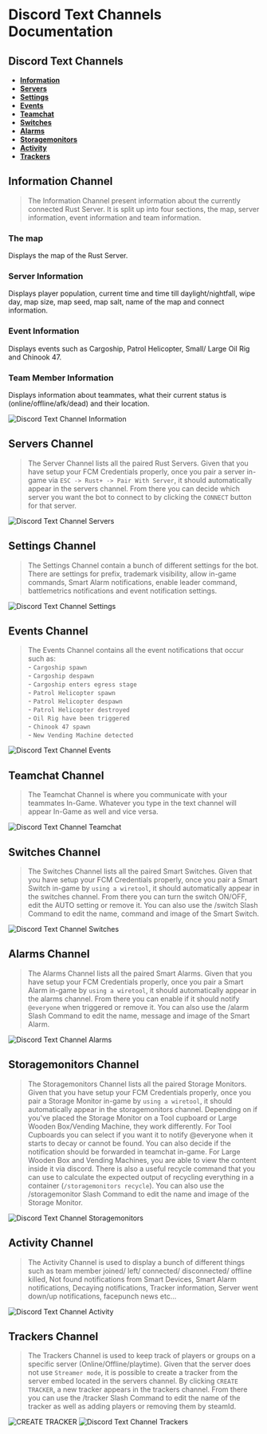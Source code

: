 # Discord Text Channels Documentation

## Discord Text Channels

* [**Information**](discord_text_channels.md#information-channel)
* [**Servers**](discord_text_channels.md#servers-channel)
* [**Settings**](discord_text_channels.md#settings-channel)
* [**Events**](discord_text_channels.md#events-channel)
* [**Teamchat**](discord_text_channels.md#teamchat-channel)
* [**Switches**](discord_text_channels.md#switches-channel)
* [**Alarms**](discord_text_channels.md#alarms-channel)
* [**Storagemonitors**](discord_text_channels.md#storagemonitors-channel)
* [**Activity**](discord_text_channels.md#activity-channel)
* [**Trackers**](discord_text_channels.md#trackers-channel)


## Information Channel

> The Information Channel present information about the currently connected Rust Server. It is split up into four sections, the map, server information, event information and team information.

### The map

Displays the map of the Rust Server.

### Server Information

Displays player population, current time and time till daylight/nightfall, wipe day, map size, map seed, map salt, name of the map and connect information.

### Event Information

Displays events such as Cargoship, Patrol Helicopter, Small/ Large Oil Rig and Chinook 47.

### Team Member Information

Displays information about teammates, what their current status is (online/offline/afk/dead) and their location.

![Discord Text Channel Information](images/information_channel.png)


## Servers Channel

> The Server Channel lists all the paired Rust Servers. Given that you have setup your FCM Credentials properly, once you pair a server in-game via `ESC -> Rust+ -> Pair With Server`, it should automatically appear in the servers channel. From there you can decide which server you want the bot to connect to by clicking the `CONNECT` button for that server.

![Discord Text Channel Servers](images/servers_channel.png)


## Settings Channel

> The Settings Channel contain a bunch of different settings for the bot. There are settings for prefix, trademark visibility, allow in-game commands, Smart Alarm notifications, enable leader command, battlemetrics notifications and event notification settings.

![Discord Text Channel Settings](images/settings_channel.png)


## Events Channel

> The Events Channel contains all the event notifications that occur such as:
<br>- `Cargoship spawn`
<br>- `Cargoship despawn`
<br>- `Cargoship enters egress stage`
<br>- `Patrol Helicopter spawn`
<br>- `Patrol Helicopter despawn`
<br>- `Patrol Helicopter destroyed`
<br>- `Oil Rig have been triggered`
<br>- `Chinook 47 spawn`
<br>- `New Vending Machine detected`

![Discord Text Channel Events](images/events_channel.png)


## Teamchat Channel

> The Teamchat Channel is where you communicate with your teammates In-Game. Whatever you type in the text channel will appear In-Game as well and vice versa.

![Discord Text Channel Teamchat](images/teamchat_channel.png)


## Switches Channel

> The Switches Channel lists all the paired Smart Switches. Given that you have setup your FCM Credentials properly, once you pair a Smart Switch in-game by `using a wiretool`, it should automatically appear in the switches channel. From there you can turn the switch ON/OFF, edit the AUTO setting or remove it. You can also use the /switch Slash Command to edit the name, command and image of the Smart Switch.

![Discord Text Channel Switches](images/switches_channel.png)


## Alarms Channel

> The Alarms Channel lists all the paired Smart Alarms. Given that you have setup your FCM Credentials properly, once you pair a Smart Alarm in-game by `using a wiretool`, it should automatically appear in the alarms channel. From there you can enable if it should notify `@everyone` when triggered or remove it. You can also use the /alarm Slash Command to edit the name, message and image of the Smart Alarm.


![Discord Text Channel Alarms](images/alarms_channel.png)


## Storagemonitors Channel

> The Storagemonitors Channel lists all the paired Storage Monitors. Given that you have setup your FCM Credentials properly, once you pair a Storage Monitor in-game by `using a wiretool`, it should automatically appear in the storagemonitors channel. Depending on if you've placed the Storage Monitor on a Tool cupboard or Large Wooden Box/Vending Machine, they work differently. For Tool Cupboards you can select if you want it to notify @everyone when it starts to decay or cannot be found. You can also decide if the notification should be forwarded in teamchat in-game. For Large Wooden Box and Vending Machines, you are able to view the content inside it via discord. There is also a useful recycle command that you can use to calculate the expected output of recycling everything in a container (`/storagemonitors recycle`). You can also use the /storagemonitor Slash Command to edit the name and image of the Storage Monitor.

![Discord Text Channel Storagemonitors](images/storagemonitors_channel.png)


## Activity Channel

> The Activity Channel is used to display a bunch of different things such as team member joined/ left/ connected/ disconnected/ offline killed, Not found notifications from Smart Devices, Smart Alarm notifications, Decaying notifications, Tracker information, Server went down/up notifications, facepunch news etc...

![Discord Text Channel Activity](images/activity_channel.png)


## Trackers Channel

> The Trackers Channel is used to keep track of players or groups on a specific server (Online/Offline/playtime). Given that the server does not use `Streamer mode`, it is possible to create a tracker from the server embed located in the servers channel. By clicking `CREATE TRACKER`, a new tracker appears in the trackers channel. From there you can use the /tracker Slash Command to edit the name of the tracker as well as adding players or removing them by steamId.

![CREATE TRACKER](images/tracker_create.png)
![Discord Text Channel Trackers](images/trackers_channel.png)